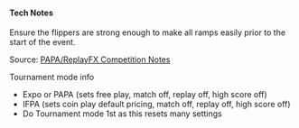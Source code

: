 #### Tech Notes
            
Ensure the flippers are strong enough to make all ramps easily prior to the start of the event.

Source: [PAPA/ReplayFX Competition Notes](https://replayfoundation.org/papa/learning-center/director-guide/game-notes/#GameNotes)


Tournament mode info
-   Expo or PAPA (sets free play, match off, replay off, high score off)
-   IFPA (sets coin play default pricing, match off, replay off, high score off)
-   Do Tournament mode 1st as this resets many settings
